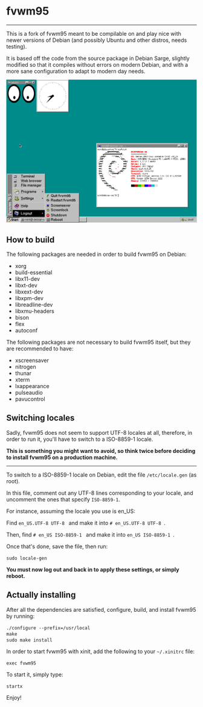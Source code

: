 # fvwm95
---
This is a fork of fvwm95 meant to be compilable on and play nice with newer versions of Debian (and possibly Ubuntu and other distros, needs testing).

It is based off the code from the source package in Debian Sarge, slightly modified so that it compiles without errors on modern Debian, and with a more sane configuration to adapt to modern day needs.

![Reference screenshot](/screenshot.png?raw=true "Reference screenshot")

## How to build
The following packages are needed in order to build fvwm95 on Debian:
* xorg
* build-essential
* libx11-dev
* libxt-dev
* libxext-dev
* libxpm-dev
* libreadline-dev
* libxmu-headers
* bison
* flex
* autoconf

The following packages are not necessary to build fvwm95 itself, but
they are recommended to have:

* xscreensaver
* nitrogen
* thunar
* xterm
* lxappearance
* pulseaudio
* pavucontrol

## Switching locales

Sadly, fvwm95 does not seem to support UTF-8 locales at all, therefore, in order to run it, you'll have to switch to a ISO-8859-1 locale.

**This is something you might want to avoid, so think twice before deciding to install fvwm95 on a production machine.**

---
To switch to a ISO-8859-1 locale on Debian, edit the file `/etc/locale.gen` (as root).

In this file, comment out any UTF-8 lines corresponding to your locale, and uncomment the ones that specify `ISO-8859-1`.

For instance, assuming the locale you use is en_US:

Find
```en_US.UTF-8 UTF-8 ```
and make it into
```# en_US.UTF-8 UTF-8 ```.

Then, find
```# en_US ISO-8859-1 ```
and make it into
```en_US ISO-8859-1 ```.

Once that's done, save the file, then run:
```
sudo locale-gen
```

**You must now log out and back in to apply these settings, or simply reboot.**

## Actually installing
After all the dependencies are satisfied, configure, build, and
install fvwm95 by running:
```
./configure --prefix=/usr/local
make
sudo make install
```

In order to start fvwm95 with xinit, add the following to your
`~/.xinitrc` file:
```
exec fvwm95
```

To start it, simply type:
```
startx
```

Enjoy!
